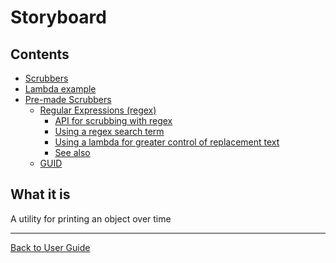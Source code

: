 <a id="top"></a>

# Storyboard

<!-- toc -->
## Contents

  * [Scrubbers](#scrubbers)
  * [Lambda example](#lambda-example)
  * [Pre-made Scrubbers](#pre-made-scrubbers)
    * [Regular Expressions (regex)](#regular-expressions-regex)
      * [API for scrubbing with regex](#api-for-scrubbing-with-regex)
      * [Using a regex search term](#using-a-regex-search-term)
      * [Using a lambda for greater control of replacement text](#using-a-lambda-for-greater-control-of-replacement-text)
      * [See also](#see-also)
    * [GUID](#guid)<!-- endToc -->

## What it is

A utility for printing an object over time

---

[Back to User Guide](/doc/README.md#top)
